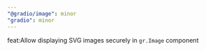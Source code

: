 ```yaml
---
"@gradio/image": minor
"gradio": minor
---
```


feat:Allow displaying SVG images securely in `gr.Image` component
